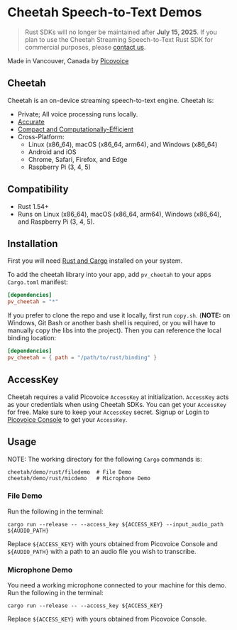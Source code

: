 # Cheetah Speech-to-Text Demos

> Rust SDKs will no longer be maintained after **July 15, 2025**. If you plan to use the Cheetah Streaming Speech-to-Text Rust SDK for commercial purposes, please [contact us](https://picovoice.ai/contact/).

Made in Vancouver, Canada by [Picovoice](https://picovoice.ai)

## Cheetah

Cheetah is an on-device streaming speech-to-text engine. Cheetah is:
- Private; All voice processing runs locally.
- [Accurate](https://picovoice.ai/docs/benchmark/stt/)
- [Compact and Computationally-Efficient](https://github.com/Picovoice/speech-to-text-benchmark#rtf)
- Cross-Platform:
    - Linux (x86_64), macOS (x86_64, arm64), and Windows (x86_64)
    - Android and iOS
    - Chrome, Safari, Firefox, and Edge
    - Raspberry Pi (3, 4, 5)

## Compatibility

- Rust 1.54+
- Runs on Linux (x86_64), macOS (x86_64, arm64), Windows (x86_64), and Raspberry Pi (3, 4, 5).

## Installation

First you will need [Rust and Cargo](https://rustup.rs/) installed on your system.

To add the cheetah library into your app, add `pv_cheetah` to your apps `Cargo.toml` manifest:
```toml
[dependencies]
pv_cheetah = "*"
```

If you prefer to clone the repo and use it locally, first run `copy.sh`.
(**NOTE:** on Windows, Git Bash or another bash shell is required, or you will have to manually copy the libs into the project).
Then you can reference the local binding location:
```toml
[dependencies]
pv_cheetah = { path = "/path/to/rust/binding" }
```

## AccessKey

Cheetah requires a valid Picovoice `AccessKey` at initialization. `AccessKey` acts as your credentials when using Cheetah SDKs.
You can get your `AccessKey` for free. Make sure to keep your `AccessKey` secret.
Signup or Login to [Picovoice Console](https://console.picovoice.ai/) to get your `AccessKey`.

## Usage

NOTE: The working directory for the following `Cargo` commands is:

```console
cheetah/demo/rust/filedemo  # File Demo
cheetah/demo/rust/micdemo   # Microphone Demo
```

### File Demo

Run the following in the terminal:

```console
cargo run --release -- --access_key ${ACCESS_KEY} --input_audio_path ${AUDIO_PATH}
```

Replace `${ACCESS_KEY}` with yours obtained from Picovoice Console and `${AUDIO_PATH}` with a path to an audio file you
wish to transcribe.

### Microphone Demo

You need a working microphone connected to your machine for this demo. Run the following in the terminal:

```console
cargo run --release -- --access_key ${ACCESS_KEY}
```

Replace `${ACCESS_KEY}` with yours obtained from Picovoice Console.
